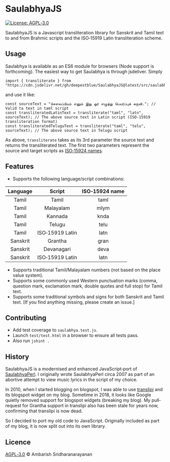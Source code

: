 # SaulabhyaJS

[![License: AGPL‐3.0](https://img.shields.io/github/license/deepestblue/SaulabhyaJS?label=LICENCE&style=for-the-badge)](https://www.gnu.org/licenses/agpl-3.0.en.html)

SaulabhyaJS is a Javascript transliteration library for Sanskrit and Tamil text to and from Brahmic scripts and the ISO‐15919 Latin transliteration scheme.

## Usage

Saulabhya is available as an ES6 module for browsers (Node support is forthcoming). The easiest way to get Saulabhya is through jsdeliver. Simply

    import { transliterate } from "https://cdn.jsdelivr.net/gh/deepestblue/SaulabhyaJS@latest/src/saulabhya.min.js";

and use it like:

    const sourceText = "சௌலப்பியம் எனும் இது ஓர் எழுத்து பெயர்ப்புக் கருவி."; // Valid ta text in taml script
    const transliteratedLatinText = transliterate("taml", "latn", sourceText); // The above source text in Latin script (ISO‐15919 transliteration format)
    const transliteratedTeluguText = transliterate("taml", "telu", sourceText); // The above source text in Telugu script

As above, `transliterate` takes as its 3rd parameter the source text and returns the transliterated text. The first two parameters represent the source and target scripts as [ISO‐15924 names](https://en.wikipedia.org/wiki/ISO_15924).

## Features

* Supports the following language/script combinations:

| Language |      Script     | ISO‐15924 name |
|:--------:|:---------------:|:--------------:|
|   Tamil  |      Tamil      |      taml      |
|   Tamil  |    Malayalam    |      mlym      |
|   Tamil  |     Kannada     |      knda      |
|   Tamil  |      Telugu     |      telu      |
|   Tamil  | ISO‐15919 Latin |      latn      |
| Sanskrit |     Grantha     |      gran      |
| Sanskrit |    Devanagari   |      deva      |
| Sanskrit | ISO‐15919 Latin |      latn      |

* Supports traditional Tamil/Malayalam numbers (not based on the place value system).
* Supports some commonly used Western punctuation marks (comma, question mark, exclamation mark, double quotes and full stop) for Tamil text.
* Supports some traditional symbols and signs for both Sanskrit and Tamil text. [If you find anything missing, please create an issue.]

## Contributing

* Add test coverage to `saulabhya.test.js`.
* Launch `test/test.html` in a browser to ensure all tests pass.
* Also run `jshint .`

## History

SaulabhyaJS is a modernised and enhanced JavaScript‐port of [SaulabhyaPerl](https://github.com/deepestblue/SaulabhyaPerl). I originally wrote SaulabhyaPerl circa 2007 as part of an abortive attempt to view music lyrics in the script of my choice.

In 2010, when I started blogging on blogspot, I was able to use [translipi](https://github.com/srikanthsubra/translipi) and its blogspot widget on my blog. Sometime in 2018, it looks like Google quietly removed support for blogspot widgets (breaking my blog). My pull‐request for Grantha support in translipi also has been stale for years now, confirming that translipi is now dead.

So I decided to port my old code to JavaScript. Originally included as part of my blog, it is now split out into its own library.

## Licence

[AGPL‐3.0](https://www.gnu.org/licenses/agpl-3.0.en.html) © Ambarish Sridharanarayanan
